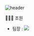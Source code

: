 ![header](https://capsule-render.vercel.app/api?type=venom&color=gradient&height=300&section=header&text=AICC%20PFlow&fontSize=90)  

👨🏻‍💻 조원
- 팀장 : <img src="https://img.shields.io/badge/이건희-412991?style=for-the-badge&logo=openai&logoColor=FFFFFF"/>
